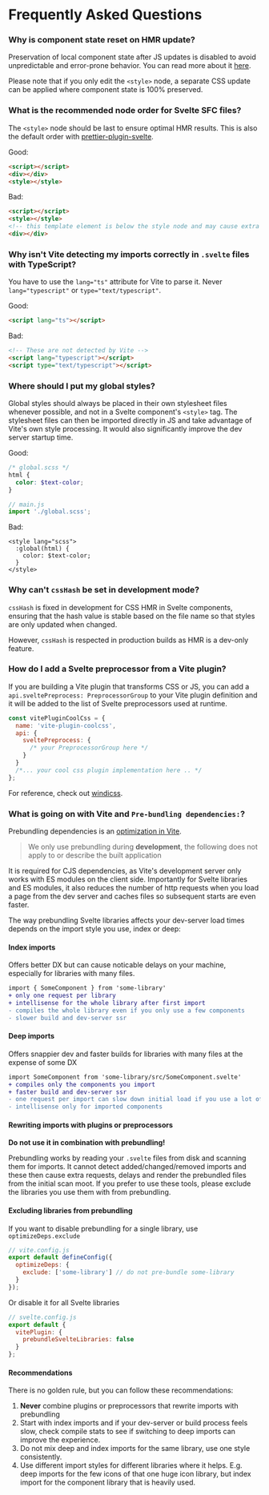 # Frequently Asked Questions

### Why is component state reset on HMR update?

Preservation of local component state after JS updates is disabled to avoid unpredictable and error-prone behavior. You can read more about it [here](https://github.com/sveltejs/svelte-hmr/blob/master/packages/svelte-hmr#preservation-of-local-state).

Please note that if you only edit the `<style>` node, a separate CSS update can be applied where component state is 100% preserved.

### What is the recommended node order for Svelte SFC files?

The `<style>` node should be last to ensure optimal HMR results. This is also the default order with [prettier-plugin-svelte](https://github.com/sveltejs/prettier-plugin-svelte).

Good:

```html
<script></script>
<div></div>
<style></style>
```

Bad:

```html
<script></script>
<style></style>
<!-- this template element is below the style node and may cause extra HMR updates -->
<div></div>
```

### Why isn't Vite detecting my imports correctly in `.svelte` files with TypeScript?

You have to use the `lang="ts"` attribute for Vite to parse it. Never `lang="typescript"` or `type="text/typescript"`.

Good:

```html
<script lang="ts"></script>
```

Bad:

```html
<!-- These are not detected by Vite -->
<script lang="typescript"></script>
<script type="text/typescript"></script>
```

### Where should I put my global styles?

Global styles should always be placed in their own stylesheet files whenever possible, and not in a Svelte component's `<style>` tag. The stylesheet files can then be imported directly in JS and take advantage of Vite's own style processing. It would also significantly improve the dev server startup time.

Good:

```scss
/* global.scss */
html {
  color: $text-color;
}
```

```js
// main.js
import './global.scss';
```

Bad:

```svelte
<style lang="scss">
  :global(html) {
    color: $text-color;
  }
</style>
```

### Why can't `cssHash` be set in development mode?

`cssHash` is fixed in development for CSS HMR in Svelte components, ensuring that the hash value is stable based on the file name so that styles are only updated when changed.

However, `cssHash` is respected in production builds as HMR is a dev-only feature.

### How do I add a Svelte preprocessor from a Vite plugin?

If you are building a Vite plugin that transforms CSS or JS, you can add a `api.sveltePreprocess: PreprocessorGroup` to your Vite plugin definition and it will be added to the list of Svelte preprocessors used at runtime.

```js
const vitePluginCoolCss = {
  name: 'vite-plugin-coolcss',
  api: {
    sveltePreprocess: {
      /* your PreprocessorGroup here */
    }
  }
  /*... your cool css plugin implementation here .. */
};
```

For reference, check out [windicss](https://github.com/windicss/vite-plugin-windicss/blob/517eca0cebc879d931c6578a08accadfb112157c/packages/vite-plugin-windicss/src/index.ts#L167).

### What is going on with Vite and `Pre-bundling dependencies:`?

Prebundling dependencies is an [optimization in Vite](https://vitejs.dev/guide/dep-pre-bundling.html).

> We only use prebundling during **development**, the following does not apply to or describe the built application

It is required for CJS dependencies, as Vite's development server only works with ES modules on the client side.
Importantly for Svelte libraries and ES modules, it also reduces the number of http requests when you load a page from the dev server and caches files so subsequent starts are even faster.

The way prebundling Svelte libraries affects your dev-server load times depends on the import style you use, index or deep:

#### Index imports

Offers better DX but can cause noticable delays on your machine, especially for libraries with many files.

```diff
import { SomeComponent } from 'some-library'
+ only one request per library
+ intellisense for the whole library after first import
- compiles the whole library even if you only use a few components
- slower build and dev-server ssr
```

#### Deep imports

Offers snappier dev and faster builds for libraries with many files at the expense of some DX

```diff
import SomeComponent from 'some-library/src/SomeComponent.svelte'
+ compiles only the components you import
+ faster build and dev-server ssr
- one request per import can slow down initial load if you use a lot of components
- intellisense only for imported components
```

#### Rewriting imports with plugins or preprocessors

**Do not use it in combination with prebundling!**

Prebundling works by reading your `.svelte` files from disk and scanning them for imports. It cannot detect
added/changed/removed imports and these then cause extra requests, delays and render the prebundled files from the initial scan moot.
If you prefer to use these tools, please exclude the libraries you use them with from prebundling.

#### Excluding libraries from prebundling

If you want to disable prebundling for a single library, use `optimizeDeps.exclude`

```js
// vite.config.js
export default defineConfig({
  optimizeDeps: {
    exclude: ['some-library'] // do not pre-bundle some-library
  }
});
```

Or disable it for all Svelte libraries

```js
// svelte.config.js
export default {
  vitePlugin: {
    prebundleSvelteLibraries: false
  }
};
```

#### Recommendations

There is no golden rule, but you can follow these recommendations:

1. **Never** combine plugins or preprocessors that rewrite imports with prebundling
2. Start with index imports and if your dev-server or build process feels slow, check compile stats to see if switching to deep imports can improve the experience.
3. Do not mix deep and index imports for the same library, use one style consistently.
4. Use different import styles for different libraries where it helps. E.g. deep imports for the few icons of that one huge icon library, but index import for the component library that is heavily used.
